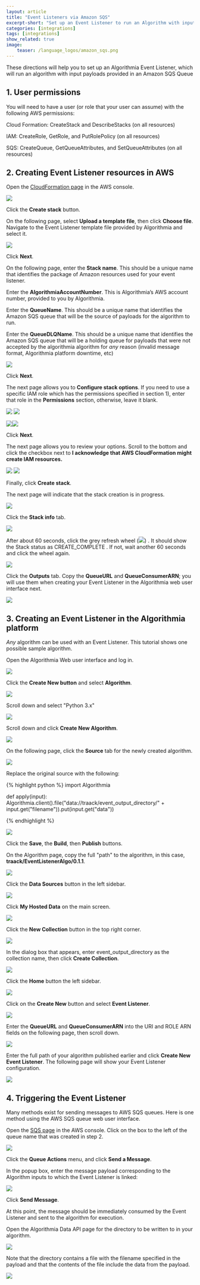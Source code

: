 ```yaml
---
layout: article
title: "Event Listeners via Amazon SQS"
excerpt-short: "Set up an Event Listener to run an Algorithm with inputs from an Amazon SQS Queue"
categories: [integrations]
tags: [integrations]
show_related: true
image:
    teaser: /language_logos/amazon_sqs.png
---
```


These directions will help you to set up an Algorithmia Event Listener, which will run an algorithm with input payloads provided in an Amazon SQS Queue 

## 1. User permissions

You will need to have a user (or role that your user can assume) with the following AWS permissions:

Cloud Formation: CreateStack and DescribeStacks (on all resources)

IAM: CreateRole, GetRole, and PutRolePolicy (on all resources)

SQS: CreateQueue, GetQueueAttributes, and SetQueueAttributes (on all resources)

## 2. Creating Event Listener resources in AWS

Open the [CloudFormation page](https://console.aws.amazon.com/cloudformation/home) in the AWS console.

<img src="{{site.cdnurl}}{{site.baseurl}}/images/post_images/eventlisteners/image_0.png">

Click the **Create stack** button.

On the following page, select **Upload a template file**, then click **Choose file**. Navigate to the Event Listener template file provided by Algorithmia and select it.

<img src="{{site.cdnurl}}{{site.baseurl}}/images/post_images/eventlisteners/image_1.png">

Click **Next**.

On the following page, enter the **Stack name**. This should be a unique name that identifies the package of Amazon resources used for your event listener.

Enter the **AlgorithmiaAccountNumber**. This is Algorithmia’s AWS account number, provided to you by Algorithmia.

Enter the **QueueName**. This should be a unique name that identifies the Amazon SQS queue that will be the source of payloads for the algorithm to run.

Enter the **QueueDLQName**. This should be a unique name that identifies the Amazon SQS queue that will be a holding queue for payloads that were not accepted by the algorithmia algorithm for *any* reason (invalid message format, Algorithmia platform downtime, etc)

<img src="{{site.cdnurl}}{{site.baseurl}}/images/post_images/eventlisteners/image_2.png">

Click **Next**.

The next page allows you to **Configure stack options**. If you need to use a specific IAM role which has the permissions specified in section 1), enter that role in the **Permissions** section, otherwise, leave it blank.

<img src="{{site.cdnurl}}{{site.baseurl}}/images/post_images/eventlisteners/image_3.png">

<img src="{{site.cdnurl}}{{site.baseurl}}/images/post_images/eventlisteners/image_4.png">

<img src="{{site.cdnurl}}{{site.baseurl}}/images/post_images/eventlisteners/image_5.png"><img src="{{site.cdnurl}}{{site.baseurl}}/images/post_images/eventlisteners/image_6.png">

Click **Next**.

The next page allows you to review your options. Scroll to the bottom and click the checkbox next to **I acknowledge that AWS CloudFormation might create IAM resources.**

<img src="{{site.cdnurl}}{{site.baseurl}}/images/post_images/eventlisteners/image_7.png">

<img src="{{site.cdnurl}}{{site.baseurl}}/images/post_images/eventlisteners/image_8.png">

Finally, click **Create stack**.

The next page will indicate that the stack creation is in progress. 

<img src="{{site.cdnurl}}{{site.baseurl}}/images/post_images/eventlisteners/image_9.png">

Click the **Stack info** tab.

<img src="{{site.cdnurl}}{{site.baseurl}}/images/post_images/eventlisteners/image_10.png">

After about 60 seconds, click the grey refresh wheel (<img src="{{site.cdnurl}}{{site.baseurl}}/images/post_images/eventlisteners/image_11.png">) . It should show the Stack status as CREATE_COMPLETE . If not, wait another 60 seconds and click the wheel again.

<img src="{{site.cdnurl}}{{site.baseurl}}/images/post_images/eventlisteners/image_12.png">

Click the **Outputs** tab. Copy the **QueueURL** and **QueueConsumerARN**; you will use them when creating your Event Listener in the Algorithmia web user interface next.

<img src="{{site.cdnurl}}{{site.baseurl}}/images/post_images/eventlisteners/image_13.png">

## 3. Creating an Event Listener in the Algorithmia platform

*Any* algorithm can be used with an Event Listener. This tutorial shows one possible sample algorithm.

Open the Algorithmia Web user interface and log in.

<img src="{{site.cdnurl}}{{site.baseurl}}/images/post_images/eventlisteners/image_14.png">

Click the **Create New button** and select **Algorithm**.

<img src="{{site.cdnurl}}{{site.baseurl}}/images/post_images/eventlisteners/image_15.png">

Scroll down and select "Python 3.x"

<img src="{{site.cdnurl}}{{site.baseurl}}/images/post_images/eventlisteners/image_16.png">

Scroll down and click **Create New Algorithm**.

<img src="{{site.cdnurl}}{{site.baseurl}}/images/post_images/eventlisteners/image_17.png">

On the following page, click the **Source** tab for the newly created algorithm.

<img src="{{site.cdnurl}}{{site.baseurl}}/images/post_images/eventlisteners/image_18.png">

Replace the original source with the following:

{% highlight python %}
import Algorithmia

def apply(input):
    Algorithmia.client().file("data://traack/event_output_directory/" + input.get("filename")).put(input.get("data"))

{% endhighlight %}

<img src="{{site.cdnurl}}{{site.baseurl}}/images/post_images/eventlisteners/image_19.png">

Click the **Save**, the **Build**, then **Publish** buttons.

On the Algorithm page, copy the full "path" to the algorithm, in this case, **traack/EventListenerAlgo/0.1.1**.

<img src="{{site.cdnurl}}{{site.baseurl}}/images/post_images/eventlisteners/image_20.png">

Click the **Data Sources** button in the left sidebar.

<img src="{{site.cdnurl}}{{site.baseurl}}/images/post_images/eventlisteners/image_21.png">

Click **My Hosted Data** on the main screen.

<img src="{{site.cdnurl}}{{site.baseurl}}/images/post_images/eventlisteners/image_22.png">

Click the **New Collection** button in the top right corner.

<img src="{{site.cdnurl}}{{site.baseurl}}/images/post_images/eventlisteners/image_23.png">

In the dialog box that appears, enter event_output_directory as the collection name, then click **Create Collection**.

<img src="{{site.cdnurl}}{{site.baseurl}}/images/post_images/eventlisteners/image_24.png">

Click the **Home** button the left sidebar.

<img src="{{site.cdnurl}}{{site.baseurl}}/images/post_images/eventlisteners/image_25.png">

Click on the **Create New** button and select **Event Listener**.

<img src="{{site.cdnurl}}{{site.baseurl}}/images/post_images/eventlisteners/image_26.png">

Enter the **QueueURL** and **QueueConsumerARN** into the URI and ROLE ARN fields on the following page, then scroll down.

<img src="{{site.cdnurl}}{{site.baseurl}}/images/post_images/eventlisteners/image_27.png">

Enter the full path of your algorithm published earlier and click **Create New Event Listener**. The following page will show your Event Listener configuration.

<img src="{{site.cdnurl}}{{site.baseurl}}/images/post_images/eventlisteners/image_28.png">

## 4. Triggering the Event Listener

Many methods exist for sending messages to AWS SQS queues. Here is one method using the AWS SQS queue web user interface.

Open the [SQS page](https://console.aws.amazon.com/sqs/home) in the AWS console. Click on the box to the left of the queue name that was created in step 2.

<img src="{{site.cdnurl}}{{site.baseurl}}/images/post_images/eventlisteners/image_29.png">

Click the **Queue Actions** menu, and click **Send a Message**.

In the popup box, enter the message payload corresponding to the Algorithm inputs to which the Event Listener is linked:

<img src="{{site.cdnurl}}{{site.baseurl}}/images/post_images/eventlisteners/image_30.png">

Click **Send Message**.

At this point, the message should be immediately consumed by the Event Listener and sent to the algorithm for execution.

Open the Algorithmia Data API page for the directory to be written to in your algorithm.

<img src="{{site.cdnurl}}{{site.baseurl}}/images/post_images/eventlisteners/image_31.png">

Note that the directory contains a file with the filename specified in the payload and that the contents of the file include the data from the payload.

<img src="{{site.cdnurl}}{{site.baseurl}}/images/post_images/eventlisteners/image_32.png">
